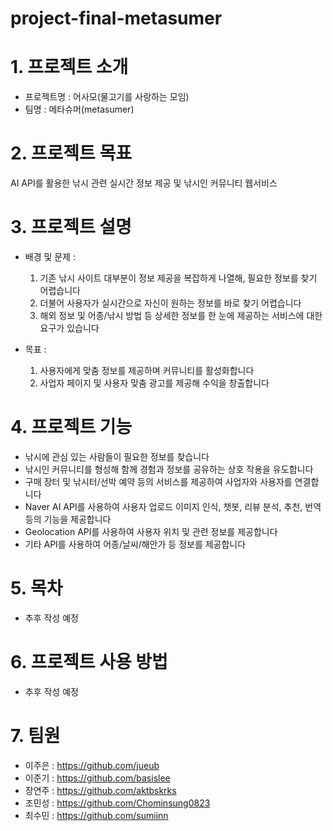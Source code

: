 # project-final-metasumer

# 1. 프로젝트 소개
  - 프로젝트명 : 어사모(물고기를 사랑하는 모임)
  - 팀명 : 메타슈머(metasumer)


# 2. 프로젝트 목표
   AI API를 활용한 낚시 관련 실시간 정보 제공 및 낚시인 커뮤니티 웹서비스


# 3. 프로젝트 설명
  - 배경 및 문제 :
    1) 기존 낚시 사이트 대부분이 정보 제공을 복잡하게 나열해, 필요한 정보를 찾기 어렵습니다
    2) 더불어 사용자가 실시간으로 자신이 원하는 정보를 바로 찾기 어렵습니다
    3) 해외 정보 및 어종/낚시 방법 등 상세한 정보를 한 눈에 제공하는 서비스에 대한 요구가 있습니다
   
  - 목표 :
    1) 사용자에게 맞춤 정보를 제공하며 커뮤니티를 활성화합니다
    2) 사업자 페이지 및 사용자 맞춤 광고를 제공해 수익을 창출합니다

     
# 4. 프로젝트 기능
  - 낚시에 관심 있는 사람들이 필요한 정보를 찾습니다
  - 낚시인 커뮤니티를 형성해 함께 경험과 정보를 공유하는 상호 작용을 유도합니다
  - 구매 장터 및 낚시터/선박 예약 등의 서비스를 제공하여 사업자와 사용자를 연결합니다
  - Naver AI API를 사용하여 사용자 업로드 이미지 인식, 챗봇, 리뷰 분석, 추천, 번역 등의 기능을 제공합니다
  - Geolocation API를 사용하여 사용자 위치 및 관련 정보를 제공합니다
  - 기타 API를 사용하여 어종/날씨/해안가 등 정보를 제공합니다


# 5. 목차
  - 추후 작성 예정


# 6. 프로젝트 사용 방법
  - 추후 작성 예정


# 7. 팀원
  - 이주은 : https://github.com/jueub
  - 이준기 : https://github.com/basislee
  - 장연주 : https://github.com/aktbskrks
  - 조민성 : https://github.com/Chominsung0823
  - 최수민 : https://github.com/sumiinn

